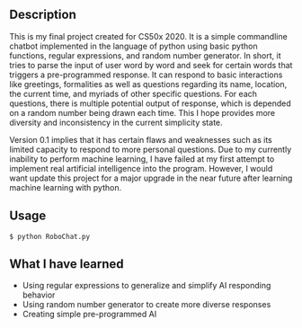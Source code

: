 ## Description
This is my final project created for CS50x 2020. It is a simple commandline chatbot implemented in the language of python using basic python functions, regular expressions, and random number generator. In short, it tries to parse the input of user word by word and seek for certain words that triggers a pre-programmed response. It can respond to basic interactions like greetings, formalities as well as questions regarding its name, location, the current time, and myriads of other specific questions. For each questions, there is multiple potential output of response, which is depended on a random number being drawn each time. This I hope provides more diversity and inconsistency in the current simplicity state.

Version 0.1 implies that it has certain flaws and weaknesses such as its limited capacity to respond to more personal questions. Due to my currently inability to perform machine learning, I have failed at my first attempt to implement real artificial intelligence into the program. However, I would want update this project for a major upgrade in the near future after learning machine learning with python.

## Usage
```
$ python RoboChat.py
```

## What I have learned
* Using regular expressions to generalize and simplify AI responding behavior
* Using random number generator to create more diverse responses
* Creating simple pre-programmed AI
